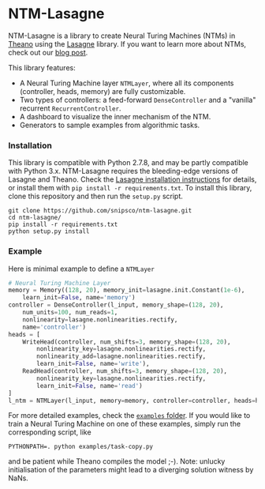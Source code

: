 # NTM-Lasagne

NTM-Lasagne is a library to create Neural Turing Machines (NTMs) in [Theano](http://deeplearning.net/software/theano/) using the [Lasagne](http://lasagne.readthedocs.org/) library. If you want to learn more about NTMs, check out our [blog post](https://medium.com/snips-ai/ntm-lasagne-a-library-for-neural-turing-machines-in-lasagne-2cdce6837315#.63t84s5r5).

This library features:
 - A Neural Turing Machine layer `NTMLayer`, where all its components (controller, heads, memory) are fully customizable.
 - Two types of controllers: a feed-forward `DenseController` and a "vanilla" recurrent `RecurrentController`.
 - A dashboard to visualize the inner mechanism of the NTM.
 - Generators to sample examples from algorithmic tasks.

### Installation

This library is compatible with Python 2.7.8, and may be partly compatible with Python 3.x. NTM-Lasagne requires the bleeding-edge versions of Lasagne and Theano. Check the [Lasagne installation instructions](http://lasagne.readthedocs.org/en/latest/user/installation.html#bleeding-edge-version) for details, or install them with `pip install -r requirements.txt`.
To install this library, clone this repository and then run the `setup.py` script.

```
git clone https://github.com/snipsco/ntm-lasagne.git
cd ntm-lasagne/
pip install -r requirements.txt
python setup.py install
```

### Example

Here is minimal example to define a `NTMLayer`

```python
# Neural Turing Machine Layer
memory = Memory((128, 20), memory_init=lasagne.init.Constant(1e-6),
    learn_init=False, name='memory')
controller = DenseController(l_input, memory_shape=(128, 20),
    num_units=100, num_reads=1,
    nonlinearity=lasagne.nonlinearities.rectify,
    name='controller')
heads = [
    WriteHead(controller, num_shifts=3, memory_shape=(128, 20),
        nonlinearity_key=lasagne.nonlinearities.rectify,
        nonlinearity_add=lasagne.nonlinearities.rectify,
        learn_init=False, name='write'),
    ReadHead(controller, num_shifts=3, memory_shape=(128, 20),
        nonlinearity_key=lasagne.nonlinearities.rectify,
        learn_init=False, name='read')
]
l_ntm = NTMLayer(l_input, memory=memory, controller=controller, heads=heads)
```

For more detailed examples, check the [`examples` folder](examples/). If you would like to train a Neural Turing Machine on one of these examples, simply run the corresponding script, like

```
PYTHONPATH=. python examples/task-copy.py
```

and be patient while Theano compiles the model ;-). Note: unlucky initialisation of the parameters might lead to a diverging solution witness by NaNs.
